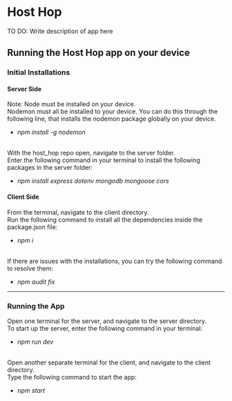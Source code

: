 # Host Hop
TO DO: Write description of app here

## Running the Host Hop app on your device
### Initial Installations
#### Server Side
Note: Node must be installed on your device. \
Nodemon must all be installed to your device. You can do this through the following line, that installs the nodemon package globally on your device.
* _npm install -g nodemon_


\
With the host_hop repo open, navigate to the server folder.\
Enter the following command in your terminal to install the following packages in the server folder:
* _npm install express dotenv mongodb mongoose cors_ 

#### Client Side
From the terminal, navigate to the client directory.\
Run the following command to install all the dependencies inside the package.json file:
* _npm i_


\
If there are issues with the installations, you can try the following command to resolve them:
* _npm audit fix_


----
### Running the App
Open one terminal for the server, and navigate to the server directory.\
To start up the server, enter the following command in your terminal:
* _npm run dev_


\
Open another separate terminal for the client, and navigate to the client directory.\
Type the following command to start the app:
* _npm start_